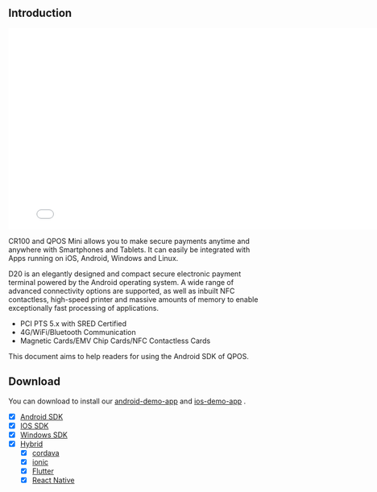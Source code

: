 ## Introduction

<iframe width="800" height="400" src="./products/products.html" frameborder="0"  scrolling="no" allowfullscreen></iframe>

CR100 and QPOS Mini allows you to make secure payments anytime and anywhere with Smartphones and Tablets.
It can easily be integrated with Apps running on iOS, Android, Windows and Linux.

D20 is an elegantly designed and compact secure electronic payment terminal powered by the Android operating system. A wide range of advanced connectivity options are supported, as well as inbuilt NFC contactless, high-speed printer and massive amounts of memory to enable exceptionally fast processing of applications.
- PCI PTS 5.x with SRED Certified
- 4G/WiFi/Bluetooth Communication
- Magnetic Cards/EMV Chip Cards/NFC Contactless Cards

This document aims to help readers for using the Android SDK of QPOS.

## Download
You can download to install our [android-demo-app][android-app]
 and [ios-demo-app][ios-app] .

[android-app]: http://d.maps9.com/AndroidDemo
[ios-app]: http://d.maps9.com/posDemo


<div style='color: blue'>

- [x] [Android SDK](https://gitlab.com/dspread/android) 
- [x] [IOS SDK](https://gitlab.com/dspread/ios)
- [x] [Windows SDK](https://gitlab.com/dspread/windows)
- [x] [Hybrid](https://gitlab.com/dspread/cordova-plugin)
    - [x] [cordava](https://gitlab.com/dspread/cordova-plugin)
    - [x] [ionic](https://gitlab.com/dspread/ionic-demo)
    - [x] [Flutter](https://gitlab.com/dspread/flutter_demo)
    - [x] [React Native](https://gitlab.com/dspread/react-native)
    
</div>

